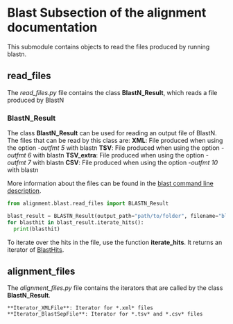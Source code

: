 # Blast Subsection of the alignment documentation

This submodule contains objects to read the files produced by running blastn.

## read_files

The *read_files.py* file contains the class **BlastN_Result**, which reads a file produced by BlastN

### BlastN_Result

The class **BlastN_Result** can be used for reading an output file of BlastN. The files that can be read by this class are:
  **XML**: File produced when using the option *-outfmt 5* with blastn
  **TSV**: File produced when using the option *-outfmt 6* with blastn
  **TSV_extra**: File produced when using the option *-outfmt 7* with blastn
  **CSV**: File produced when using the option *-outfmt 10* with blastn

More information about the files can be found in the [blast command line description](https://www.ncbi.nlm.nih.gov/books/NBK279684/).

```python
from alignment.blast.read_files import BLASTN_Result

blast_result = BLASTN_Result(output_path="path/to/folder", filename="blasttest2amino5.xml", aln_file="XML")
for blasthit in blast_result.iterate_hits():
  print(blasthit)

```
To iterate over the hits in the file, use the function **iterate_hits**. It returns an iterator of [BlastHits](/sequence/).

## alignment_files

The *alignment_files.py* file contains the iterators that are called by the class **BlastN_Result**.

    **Iterator_XMLFile**: Iterator for *.xml* files
    **Iterator_BlastSepFile**: Iterator for *.tsv* and *.csv* files
